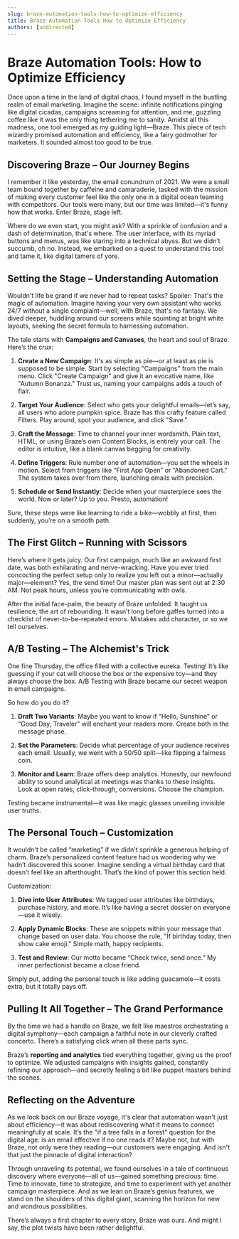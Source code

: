 ```yaml
---
slug: braze-automation-tools-how-to-optimize-efficiency
title: Braze Automation Tools How to Optimize Efficiency
authors: [undirected]
---
```



# Braze Automation Tools: How to Optimize Efficiency

Once upon a time in the land of digital chaos, I found myself in the bustling realm of email marketing. Imagine the scene: infinite notifications pinging like digital cicadas, campaigns screaming for attention, and me, guzzling coffee like it was the only thing tethering me to sanity. Amidst all this madness, one tool emerged as my guiding light—Braze. This piece of tech wizardry promised automation and efficiency, like a fairy godmother for marketers. It sounded almost too good to be true.

## Discovering Braze – Our Journey Begins

I remember it like yesterday, the email conundrum of 2021. We were a small team bound together by caffeine and camaraderie, tasked with the mission of making every customer feel like the only one in a digital ocean teaming with competitors. Our tools were many, but our time was limited—it's funny how that works. Enter Braze, stage left.

Where do we even start, you might ask? With a sprinkle of confusion and a dash of determination, that's where. The user interface, with its myriad buttons and menus, was like staring into a technical abyss. But we didn’t succumb, oh no. Instead, we embarked on a quest to understand this tool and tame it, like digital tamers of yore.

## Setting the Stage – Understanding Automation

Wouldn't life be grand if we never had to repeat tasks? Spoiler: That's the magic of automation. Imagine having your very own assistant who works 24/7 without a single complaint—well, with Braze, that's no fantasy. We dived deeper, huddling around our screens while squinting at bright white layouts, seeking the secret formula to harnessing automation.

The tale starts with **Campaigns and Canvases**, the heart and soul of Braze. Here’s the crux:

1. **Create a New Campaign**: It's as simple as pie—or at least as pie is supposed to be simple. Start by selecting "Campaigns" from the main menu. Click "Create Campaign" and give it an evocative name, like "Autumn Bonanza." Trust us, naming your campaigns adds a touch of flair.

2. **Target Your Audience**: Select who gets your delightful emails—let’s say, all users who adore pumpkin spice. Braze has this crafty feature called Filters. Play around, spot your audience, and click "Save."

3. **Craft the Message**: Time to channel your inner wordsmith. Plain text, HTML, or using Braze’s own Content Blocks, is entirely your call. The editor is intuitive, like a blank canvas begging for creativity.

4. **Define Triggers**: Rule number one of automation—you set the wheels in motion. Select from triggers like “First App Open” or “Abandoned Cart.” The system takes over from there, launching emails with precision.

5. **Schedule or Send Instantly**: Decide when your masterpiece sees the world. Now or later? Up to you. Presto, automation!

Sure, these steps were like learning to ride a bike—wobbly at first, then suddenly, you’re on a smooth path.

## The First Glitch – Running with Scissors

Here’s where it gets juicy. Our first campaign, much like an awkward first date, was both exhilarating and nerve-wracking. Have you ever tried concocting the perfect setup only to realize you left out a minor—actually major—element? Yes, the send time! Our master plan was sent out at 2:30 AM. Not peak hours, unless you’re communicating with owls.

After the initial face-palm, the beauty of Braze unfolded. It taught us resilience, the art of rebounding. It wasn’t long before gaffes turned into a checklist of never-to-be-repeated errors. Mistakes add character, or so we tell ourselves.

## A/B Testing – The Alchemist's Trick

One fine Thursday, the office filled with a collective eureka. Testing! It’s like guessing if your cat will choose the box or the expensive toy—and they always choose the box. A/B Testing with Braze became our secret weapon in email campaigns. 

So how do you do it?

1. **Draft Two Variants**: Maybe you want to know if “Hello, Sunshine” or “Good Day, Traveler” will enchant your readers more. Create both in the message phase.

2. **Set the Parameters**: Decide what percentage of your audience receives each email. Usually, we went with a 50/50 split—like flipping a fairness coin.

3. **Monitor and Learn**: Braze offers deep analytics. Honestly, our newfound ability to sound analytical at meetings was thanks to these insights. Look at open rates, click-through, conversions. Choose the champion.

Testing became instrumental—it was like magic glasses unveiling invisible user truths.

## The Personal Touch – Customization

It wouldn't be called “marketing” if we didn't sprinkle a generous helping of charm. Braze’s personalized content feature had us wondering why we hadn’t discovered this sooner. Imagine sending a virtual birthday card that doesn’t feel like an afterthought. That’s the kind of power this section held.

Customization:

1. **Dive into User Attributes**: We tagged user attributes like birthdays, purchase history, and more. It’s like having a secret dossier on everyone—use it wisely.

2. **Apply Dynamic Blocks**: These are snippets within your message that change based on user data. You choose the rule, "If birthday today, then show cake emoji." Simple math, happy recipients.

3. **Test and Review**: Our motto became “Check twice, send once.” My inner perfectionist became a close friend.

Simply put, adding the personal touch is like adding guacamole—it costs extra, but it totally pays off.

## Pulling It All Together – The Grand Performance

By the time we had a handle on Braze, we felt like maestros orchestrating a digital symphony—each campaign a faithful note in our cleverly crafted concerto. There’s a satisfying click when all these parts sync.

Braze’s **reporting and analytics** tied everything together, giving us the proof to optimize. We adjusted campaigns with insights gained, constantly refining our approach—and secretly feeling a bit like puppet masters behind the scenes.

## Reflecting on the Adventure

As we look back on our Braze voyage, it's clear that automation wasn't just about efficiency—it was about rediscovering what it means to connect meaningfully at scale. It’s the "if a tree falls in a forest" question for the digital age: is an email effective if no one reads it? Maybe not, but with Braze, not only were they reading—our customers were engaging. And isn't that just the pinnacle of digital interaction?

Through unraveling its potential, we found ourselves in a tale of continuous discovery where everyone—all of us—gained something precious: time. Time to innovate, time to strategize, and time to experiment with yet another campaign masterpiece. And as we lean on Braze’s genius features, we stand on the shoulders of this digital giant, scanning the horizon for new and wondrous possibilities.

There’s always a first chapter to every story, Braze was ours. And might I say, the plot twists have been rather delightful.